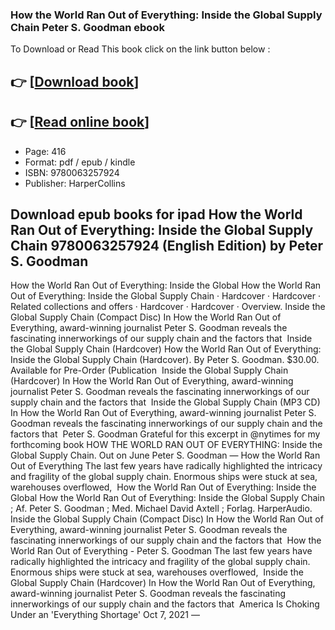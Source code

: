 ### How the World Ran Out of Everything: Inside the Global Supply Chain Peter S. Goodman ebook

To Download or Read This book click on the link button below :

## 👉  [**[Download book](http://get-pdfs.com/download.php?group=book&from=github.com&id=711477&lnk=1079 "Download book")**]

## 👉  [**[Read online book](http://get-pdfs.com/download.php?group=book&from=github.com&id=711477&lnk=1079 "Read online book")**]


* Page: 416
* Format: pdf / epub / kindle
* ISBN: 9780063257924
* Publisher: HarperCollins



## Download epub books for ipad How the World Ran Out of Everything: Inside the Global Supply Chain 9780063257924  (English Edition) by Peter S. Goodman



 How the World Ran Out of Everything: Inside the Global How the World Ran Out of Everything: Inside the Global Supply Chain · Hardcover · Hardcover · Related collections and offers · Hardcover · Hardcover · Overview.
 Inside the Global Supply Chain (Compact Disc) In How the World Ran Out of Everything, award-winning journalist Peter S. Goodman reveals the fascinating innerworkings of our supply chain and the factors that 
 Inside the Global Supply Chain (Hardcover) How the World Ran Out of Everything: Inside the Global Supply Chain (Hardcover). By Peter S. Goodman. $30.00. Available for Pre-Order (Publication 
 Inside the Global Supply Chain (Hardcover) In How the World Ran Out of Everything, award-winning journalist Peter S. Goodman reveals the fascinating innerworkings of our supply chain and the factors that 
 Inside the Global Supply Chain (MP3 CD) In How the World Ran Out of Everything, award-winning journalist Peter S. Goodman reveals the fascinating innerworkings of our supply chain and the factors that 
 Peter S. Goodman Grateful for this excerpt in @nytimes for my forthcoming book HOW THE WORLD RAN OUT OF EVERYTHING: Inside the Global Supply Chain. Out on June
 Peter S. Goodman — How the World Ran Out of Everything The last few years have radically highlighted the intricacy and fragility of the global supply chain. Enormous ships were stuck at sea, warehouses overflowed, 
 How the World Ran Out of Everything: Inside the Global How the World Ran Out of Everything: Inside the Global Supply Chain ; Af. Peter S. Goodman ; Med. Michael David Axtell ; Forlag. HarperAudio.
 Inside the Global Supply Chain (Compact Disc) In How the World Ran Out of Everything, award-winning journalist Peter S. Goodman reveals the fascinating innerworkings of our supply chain and the factors that 
 How the World Ran Out of Everything - Peter S. Goodman The last few years have radically highlighted the intricacy and fragility of the global supply chain. Enormous ships were stuck at sea, warehouses overflowed, 
 Inside the Global Supply Chain (Hardcover) In How the World Ran Out of Everything, award-winning journalist Peter S. Goodman reveals the fascinating innerworkings of our supply chain and the factors that 
 America Is Choking Under an &#039;Everything Shortage&#039; Oct 7, 2021 —





